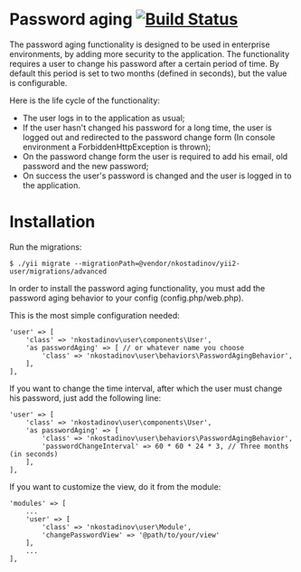 # Password aging [![Build Status](https://travis-ci.org/nkostadinov/yii2-user.svg?branch=master)](https://travis-ci.org/nkostadinov/yii2-user) 

The password aging functionality is designed to be used in enterprise environments, by adding more security to the application.
The functionality requires a user to change his password after a certain period of time.
By default this period is set to two months (defined in seconds), but the value is configurable.

Here is the life cycle of the functionality:
 - The user logs in to the application as usual;
 - If the user hasn't changed his password for a long time, the user is logged out and redirected to the password change form (In console environment a ForbiddenHttpException is thrown); 
 - On the password change form the user is required to add his email, old password and the new password;
 - On success the user's password is changed and the user is logged in to the application.

# Installation

Run the migrations:

```
$ ./yii migrate --migrationPath=@vendor/nkostadinov/yii2-user/migrations/advanced
```

In order to install the password aging functionality, you must add the password aging behavior to your config (config.php/web.php).

This is the most simple configuration needed:

```
'user' => [
    'class' => 'nkostadinov\user\components\User',
    'as passwordAging' => [ // or whatever name you choose
        'class' => 'nkostadinov\user\behaviors\PasswordAgingBehavior',
    ],
],
```

If you want to change the time interval, after which the user must change his password, just add the following line:

```
'user' => [
    'class' => 'nkostadinov\user\components\User',
    'as passwordAging' => [
        'class' => 'nkostadinov\user\behaviors\PasswordAgingBehavior',
        'passwordChangeInterval' => 60 * 60 * 24 * 3, // Three months (in seconds)
    ],
],
```

If you want to customize the view, do it from the module:

```
'modules' => [
    ...
    'user' => [
        'class' => 'nkostadinov\user\Module',
        'changePasswordView' => '@path/to/your/view'
    ],
    ...
],
```